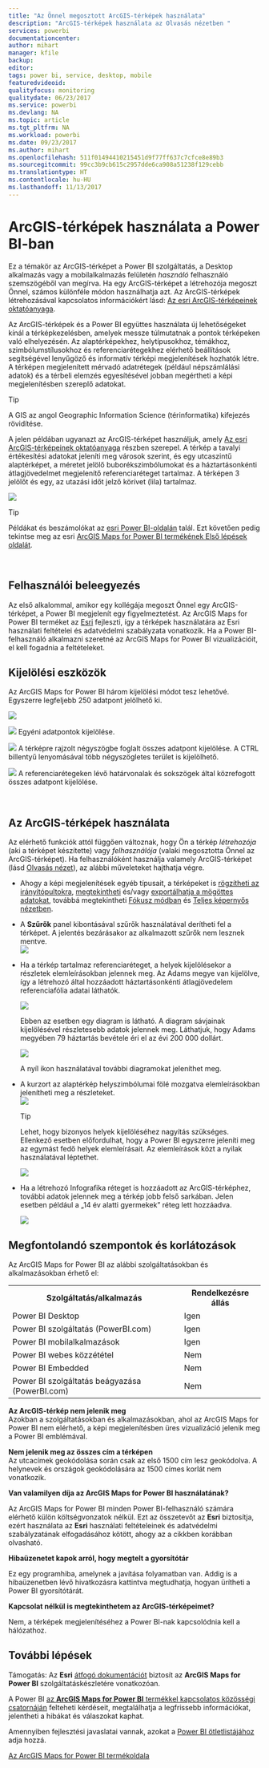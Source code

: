 ```yaml
---
title: "Az Önnel megosztott ArcGIS-térképek használata"
description: "ArcGIS-térképek használata az Olvasás nézetben "
services: powerbi
documentationcenter: 
author: mihart
manager: kfile
backup: 
editor: 
tags: power bi, service, desktop, mobile
featuredvideoid: 
qualityfocus: monitoring
qualitydate: 06/23/2017
ms.service: powerbi
ms.devlang: NA
ms.topic: article
ms.tgt_pltfrm: NA
ms.workload: powerbi
ms.date: 09/23/2017
ms.author: mihart
ms.openlocfilehash: 511f01494410215451d9f77ff637c7cfce8e89b3
ms.sourcegitcommit: 99cc3b9cb615c2957dde6ca908a51238f129cebb
ms.translationtype: HT
ms.contentlocale: hu-HU
ms.lasthandoff: 11/13/2017
---
```

# <a name="interacting-with-arcgis-maps-in-power-bi"></a>ArcGIS-térképek használata a Power BI-ban
Ez a témakör az ArcGIS-térképet a Power BI szolgáltatás, a Desktop alkalmazás vagy a mobilalkalmazás felületén *használó* felhasználó szemszögéből van megírva. Ha egy ArcGIS-térképet a létrehozója megoszt Önnel, számos különféle módon használhatja azt.  Az ArcGIS-térképek létrehozásával kapcsolatos információkért lásd: [Az esri ArcGIS-térképeinek oktatóanyaga](power-bi-visualization-arcgis.md).

Az ArcGIS-térképek és a Power BI együttes használata új lehetőségeket kínál a térképkezelésben, amelyek messze túlmutatnak a pontok térképeken való elhelyezésén. Az alaptérképekhez, helytípusokhoz, témákhoz, szimbólumstílusokhoz és referenciarétegekhez elérhető beállítások segítségével lenyűgöző és informatív térképi megjelenítések hozhatók létre. A térképen megjelenített mérvadó adatrétegek (például népszámlálási adatok) és a térbeli elemzés egyesítésével jobban megértheti a képi megjelenítésben szereplő adatokat.

> [!TIP]
> A GIS az angol Geographic Information Science (térinformatika) kifejezés rövidítése.
> 
> 

A jelen példában ugyanazt az ArcGIS-térképet használjuk, amely [Az esri ArcGIS-térképeinek oktatóanyaga](power-bi-visualization-arcgis.md) részben szerepel. A térkép a tavalyi értékesítési adatokat jeleníti meg városok szerint, és egy utcaszintű alaptérképet, a méretet jelölő buborékszimbólumokat és a háztartásonkénti átlagjövedelmet megjelenítő referenciaréteget tartalmaz. A térképen 3 jelölőt és egy, az utazási időt jelző körívet (lila) tartalmaz.

![](media/power-bi-visualizations-arcgis/power-bi-arcgis-esri-new.png)

> [!TIP]
> Példákat és beszámolókat az [esri Power BI-oldalán](https://www.esri.com/powerbi) talál. Ezt követően pedig tekintse meg az esri [ArcGIS Maps for Power BI termékének Első lépések oldalát](https://doc.arcgis.com/en/maps-for-powerbi/get-started/about-maps-for-power-bi.htm).
> 
> 

<br/>

## <a name="user-consent"></a>Felhasználói beleegyezés
Az első alkalommal, amikor egy kollégája megoszt Önnel egy ArcGIS-térképet, a Power BI megjelenít egy figyelmeztetést. Az ArcGIS Maps for Power BI terméket az [Esri](https://www.esri.com) fejleszti, így a térképek használatára az Esri használati feltételei és adatvédelmi szabályzata vonatkozik. Ha a Power BI-felhasználó alkalmazni szeretné az ArcGIS Maps for Power BI vizualizációit, el kell fogadnia a feltételeket.

## <a name="selection-tools"></a>Kijelölési eszközök
Az ArcGIS Maps for Power BI három kijelölési módot tesz lehetővé. Egyszerre legfeljebb 250 adatpont jelölhető ki.

![](media/power-bi-visualizations-arcgis/power-bi-esri-selection-tools2.png)

![](media/power-bi-visualizations-arcgis/power-bi-esri-selection-single2.png) Egyéni adatpontok kijelölése.

![](media/power-bi-visualizations-arcgis/power-bi-esri-selection-marquee2.png) A térképre rajzolt négyszögbe foglalt összes adatpont kijelölése. A CTRL billentyű lenyomásával több négyszögletes terület is kijelölhető.

![](media/power-bi-visualizations-arcgis/power-bi-esri-selection-reference-layer2.png) A referenciarétegeken lévő határvonalak és sokszögek által közrefogott összes adatpont kijelölése.

<br/>

## <a name="interacting-with-an-arcgis-map"></a>Az ArcGIS-térképek használata
Az elérhető funkciók attól függően változnak, hogy Ön a térkép *létrehozója* (aki a térképet készítette) vagy *felhasználója* (valaki megosztotta Önnel az ArcGIS-térképet). Ha felhasználóként használja valamely ArcGIS-térképet (lásd [Olvasás nézet](service-interact-with-a-report-in-reading-view.md)), az alábbi műveleteket hajthatja végre.

* Ahogy a képi megjelenítések egyéb típusait, a térképeket is [rögzítheti az irányítópultokra](service-dashboard-pin-tile-from-report.md), [megtekintheti](service-reports-show-data.md) és/vagy [exportálhatja a mögöttes adatokat](power-bi-visualization-export-data.md), továbbá megtekintheti [Fókusz módban](service-focus-mode.md) és [Teljes képernyős nézetben](service-fullscreen-mode.md).    
* A **Szűrők** panel kibontásával szűrők használatával derítheti fel a térképet. A jelentés bezárásakor az alkalmazott szűrők nem lesznek mentve.    
    ![](media/power-bi-visualizations-arcgis/power-bi-filter-newer.png)  
* Ha a térkép tartalmaz referenciaréteget, a helyek kijelölésekor a részletek elemleírásokban jelennek meg. Az Adams megye van kijelölve, így a létrehozó által hozzáadott háztartásonkénti átlagjövedelem referenciafólia adatai láthatók.
  
    ![](media/power-bi-visualizations-arcgis/power-bi-reference-layer.png)  
  
    Ebben az esetben egy diagram is látható. A diagram sávjainak kijelölésével részletesebb adatok jelennek meg. Láthatjuk, hogy Adams megyében 79 háztartás bevétele éri el az évi 200 000 dollárt.
  
    ![](media/power-bi-visualizations-arcgis/power-bi-tooltip-chart.png)
  
    A nyíl ikon használatával további diagramokat jeleníthet meg.
* A kurzort az alaptérkép helyszimbólumai fölé mozgatva elemleírásokban jelenítheti meg a részleteket.     
  ![](media/power-bi-visualizations-arcgis/power-bi-arcgis-hover.png)
  
  > [!TIP]
  > Lehet, hogy bizonyos helyek kijelöléséhez nagyítás szükséges.  Ellenkező esetben előfordulhat, hogy a Power BI egyszerre jeleníti meg az egymást fedő helyek elemleírásait. Az elemleírások közt a nyilak használatával léptethet.
  > 
  > ![](media/power-bi-visualizations-arcgis/power-bi-3-screens.png)
  > 
  > 
* Ha a létrehozó Infografika réteget is hozzáadott az ArcGIS-térképhez, további adatok jelennek meg a térkép jobb felső sarkában.  Jelen esetben például a „14 év alatti gyermekek” réteg lett hozzáadva.
  
    ![](media/power-bi-visualizations-arcgis/power-bi-demographics.png)

## <a name="considerations-and-limitations"></a>Megfontolandó szempontok és korlátozások
Az ArcGIS Maps for Power BI az alábbi szolgáltatásokban és alkalmazásokban érhető el:

<table>
<tr><th>Szolgáltatás/alkalmazás</th><th>Rendelkezésre állás</th></tr>
<tr>
<td>Power BI Desktop</td>
<td>Igen</td>
</tr>
<tr>
<td>Power BI szolgáltatás (PowerBI.com)</td>
<td>Igen</td>
</tr>
<tr>
<td>Power BI mobilalkalmazások</td>
<td>Igen</td>
</tr>
<tr>
<td>Power BI webes közzététel</td>
<td>Nem</td>
</tr>
<tr>
<td>Power BI Embedded</td>
<td>Nem</td>
</tr>
<tr>
<td>Power BI szolgáltatás beágyazása (PowerBI.com)</td>
<td>Nem</td>
</tr>
</table>

**Az ArcGIS-térkép nem jelenik meg**    
Azokban a szolgáltatásokban és alkalmazásokban, ahol az ArcGIS Maps for Power BI nem elérhető, a képi megjelenítésben üres vizualizáció jelenik meg a Power BI emblémával.

**Nem jelenik meg az összes cím a térképen**    
Az utcacímek geokódolása során csak az első 1500 cím lesz geokódolva. A helynevek és országok geokódolására az 1500 címes korlát nem vonatkozik.

**Van valamilyen díja az ArcGIS Maps for Power BI használatának?**

Az ArcGIS Maps for Power BI minden Power BI-felhasználó számára elérhető külön költségvonzatok nélkül. Ezt az összetevőt az **Esri** biztosítja, ezért használata az **Esri** használati feltételeinek és adatvédelmi szabályzatának elfogadásához kötött, ahogy az a cikkben korábban olvasható.

**Hibaüzenetet kapok arról, hogy megtelt a gyorsítótár**

Ez egy programhiba, amelynek a javítása folyamatban van.  Addig is a hibaüzenetben lévő hivatkozásra kattintva megtudhatja, hogyan ürítheti a Power BI gyorsítótárát.

**Kapcsolat nélkül is megtekinthetem az ArcGIS-térképeimet?**

Nem, a térképek megjelenítéséhez a Power BI-nak kapcsolódnia kell a hálózathoz.

## <a name="next-steps"></a>További lépések
Támogatás: Az **Esri** [átfogó dokumentációt](https://go.microsoft.com/fwlink/?LinkID=828772) biztosít az **ArcGIS Maps for Power BI** szolgáltatáskészletére vonatkozóan.

A Power BI [ az **ArcGIS Maps for Power BI** termékkel kapcsolatos közösségi csatornáján](https://go.microsoft.com/fwlink/?LinkID=828771) felteheti kérdéseit, megtalálhatja a legfrissebb információkat, jelentheti a hibákat és válaszokat kaphat.

Amennyiben fejlesztési javaslatai vannak, azokat a [Power BI ötletlistájához](https://ideas.powerbi.com) adja hozzá.

[Az ArcGIS Maps for Power BI termékoldala](https://www.esri.com/powerbi)

